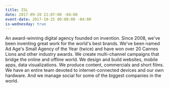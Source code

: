 ```yaml
---
title: ISL
date: 2017-09-20 22:07:00 -04:00
event-date: 2017-10-25 00:00:00 -04:00
is-wednesday: true
---
```


An award-winning digital agency founded on invention.
Since 2008, we've been inventing great work for the world's best brands. We've been named Ad Age's Small Agency of the Year (twice) and have won over 20 Cannes Lions and other industry awards. We create multi-channel campaigns that bridge the online and offline world. We design and build websites, mobile apps, data visualizations. We produce content, commercials and short films. We have an entire team devoted to internet-connected devices and our own hardware. And we manage social for some of the biggest companies in the world.
